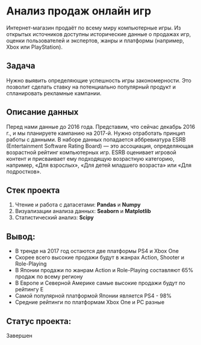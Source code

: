 # Анализ продаж онлайн игр
Интернет-магазин продаёт по всему миру компьютерные игры. Из открытых источников доступны исторические данные о продажах игр, оценки пользователей и экспертов, жанры и платформы (например, Xbox или PlayStation). 

## Задача
Нужно выявить определяющие успешность игры закономерности. Это позволит сделать ставку на потенциально популярный продукт и спланировать рекламные кампании.

## Описание данных
Перед нами данные до 2016 года. Представим, что сейчас декабрь 2016 г., и мы планируете кампанию на 2017-й. Нужно отработать принцип работы с данными.
В наборе данных попадается аббревиатура ESRB (Entertainment Software Rating Board) — это ассоциация, определяющая возрастной рейтинг компьютерных игр. ESRB оценивает игровой контент и присваивает ему подходящую возрастную категорию, например, «Для взрослых», «Для детей младшего возраста» или «Для подростков».

## Стек проекта
1. Чтение и работа с датасетами: **Pandas** и **Numpy**
2. Визуализации анализа данных: **Seaborn** и **Matplotlib**
3. Статистический анализ: **Scipy**

## Вывод:
- В тренде на 2017 год остаются две платформы PS4 и Xbox One
- Скорее всего высокие продажи будут в жанрах Action, Shooter и Role-Playing
- В Японии продажи по жанрам Action и Role-Playing составляют 65% продаж по всему региону 
- В Европе и Северной Америке самые высокие продажи будут по рейтингу E
- Самой популярной платформой Японии является PS4 - 98% 
- Cредние рейтинги по платформам Xbox One и PC разные

## Статус проекта:
Завершен